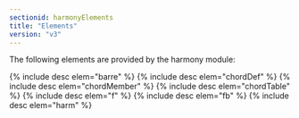 ```yaml
---
sectionid: harmonyElements
title: "Elements"
version: "v3"
---
```


The following elements are provided by the harmony module:

  
{% include desc elem="barre" %} 
{% include desc elem="chordDef" %} 
{% include desc elem="chordMember" %} 
{% include desc elem="chordTable" %} 
{% include desc elem="f" %} 
{% include desc elem="fb" %} 
{% include desc elem="harm" %} 
 
